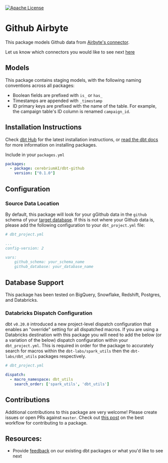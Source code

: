 [![Apache License](https://img.shields.io/badge/License-Apache%202.0-blue.svg)](https://opensource.org/licenses/Apache-2.0)
# Github Airbyte

This package models Github data from [Airbyte's connector](https://airbyte.com/connectors/github).

Let us know which connectors you would like to see next [here](https://19au6qz3a6s.typeform.com/to/c284SPEN)

## Models

This package contains staging models, with the following naming conventions across all packages:
 * Boolean fields are prefixed with `is_` or `has_`
 * Timestamps are appended with `_timestamp`
 * ID primary keys are prefixed with the name of the table. For example, the campaign table's ID column is renamed `campaign_id`.

## Installation Instructions

Check [dbt Hub](https://hub.getdbt.com/) for the latest installation instructions, or [read the dbt docs](https://docs.getdbt.com/docs/package-management) for more information on installing packages.

Include in your `packages.yml`

```yaml
packages:
  - package: cerebriumAI/dbt-github
    version: ["0.1.0"]
```

## Configuration

### Source Data Location
By default, this package will look for your gGithub data in the `github` schema of your [target database](https://docs.getdbt.com/docs/running-a-dbt-project/using-the-command-line-interface/configure-your-profile). If this is not where your Github data is, please add the following configuration to your `dbt_project.yml` file:

```yml
# dbt_project.yml

...
config-version: 2

vars:
    github_schema: your_schema_name
    github_database: your_database_name 
```

## Database Support

This package has been tested on BigQuery, Snowflake, Redshift, Postgres, and Databricks.

### Databricks Dispatch Configuration
dbt `v0.20.0` introduced a new project-level dispatch configuration that enables an "override" setting for all dispatched macros. If you are using a Databricks destination with this package you will need to add the below (or a variation of the below) dispatch configuration within your `dbt_project.yml`. This is required in order for the package to accurately search for macros within the `dbt-labs/spark_utils` then the `dbt-labs/dbt_utils` packages respectively.
```yml
# dbt_project.yml

dispatch:
  - macro_namespace: dbt_utils
    search_order: ['spark_utils', 'dbt_utils']
```
## Contributions

Additional contributions to this package are very welcome! Please create issues or open PRs against `master`. Check out [this post](https://discourse.getdbt.com/t/contributing-to-a-dbt-package/657) on the best workflow for contributing to a package.

## Resources:
- Provide [feedback](https://19au6qz3a6s.typeform.com/to/c284SPEN) on our existing dbt packages or what you'd like to see next